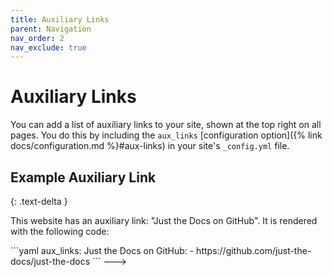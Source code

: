 ```yaml
---
title: Auxiliary Links
parent: Navigation
nav_order: 2
nav_exclude: true
---
```


# Auxiliary Links

You can add a list of auxiliary links to your site, shown at the top right on all pages. You do this by including the `aux_links` [configuration option]({% link docs/configuration.md %}#aux-links) in your site's `_config.yml` file.

## Example Auxiliary Link
{: .text-delta }

This website has an auxiliary link: "Just the Docs on GitHub". It is rendered with the following code:
<!--->
```yaml
aux_links:
  Just the Docs on GitHub:
    - https://github.com/just-the-docs/just-the-docs
```
--->